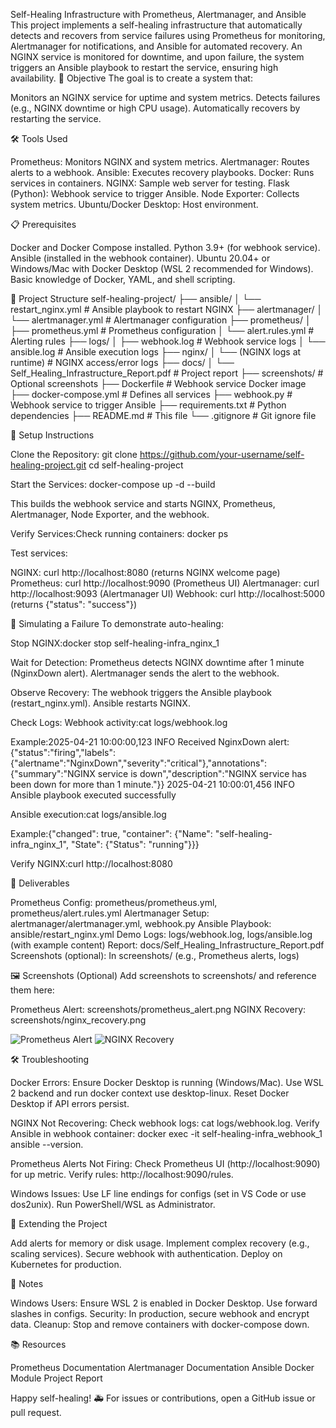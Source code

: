 Self-Healing Infrastructure with Prometheus, Alertmanager, and Ansible
This project implements a self-healing infrastructure that automatically detects and recovers from service failures using Prometheus for monitoring, Alertmanager for notifications, and Ansible for automated recovery. An NGINX service is monitored for downtime, and upon failure, the system triggers an Ansible playbook to restart the service, ensuring high availability.
🎯 Objective
The goal is to create a system that:

Monitors an NGINX service for uptime and system metrics.
Detects failures (e.g., NGINX downtime or high CPU usage).
Automatically recovers by restarting the service.

🛠 Tools Used

Prometheus: Monitors NGINX and system metrics.
Alertmanager: Routes alerts to a webhook.
Ansible: Executes recovery playbooks.
Docker: Runs services in containers.
NGINX: Sample web server for testing.
Flask (Python): Webhook service to trigger Ansible.
Node Exporter: Collects system metrics.
Ubuntu/Docker Desktop: Host environment.

📋 Prerequisites

Docker and Docker Compose installed.
Python 3.9+ (for webhook service).
Ansible (installed in the webhook container).
Ubuntu 20.04+ or Windows/Mac with Docker Desktop (WSL 2 recommended for Windows).
Basic knowledge of Docker, YAML, and shell scripting.

📂 Project Structure
self-healing-project/
├── ansible/
│   └── restart_nginx.yml        # Ansible playbook to restart NGINX
├── alertmanager/
│   └── alertmanager.yml         # Alertmanager configuration
├── prometheus/
│   ├── prometheus.yml           # Prometheus configuration
│   └── alert.rules.yml          # Alerting rules
├── logs/
│   ├── webhook.log              # Webhook service logs
│   └── ansible.log              # Ansible execution logs
├── nginx/
│   └── (NGINX logs at runtime)   # NGINX access/error logs
├── docs/
│   └── Self_Healing_Infrastructure_Report.pdf  # Project report
├── screenshots/                 # Optional screenshots
├── Dockerfile                   # Webhook service Docker image
├── docker-compose.yml           # Defines all services
├── webhook.py                   # Webhook service to trigger Ansible
├── requirements.txt             # Python dependencies
├── README.md                    # This file
└── .gitignore                   # Git ignore file

🚀 Setup Instructions

Clone the Repository:
git clone https://github.com/your-username/self-healing-project.git
cd self-healing-project


Start the Services:
docker-compose up -d --build

This builds the webhook service and starts NGINX, Prometheus, Alertmanager, Node Exporter, and the webhook.

Verify Services:Check running containers:
docker ps

Test services:

NGINX: curl http://localhost:8080 (returns NGINX welcome page)
Prometheus: curl http://localhost:9090 (Prometheus UI)
Alertmanager: curl http://localhost:9093 (Alertmanager UI)
Webhook: curl http://localhost:5000 (returns {"status": "success"})



🧪 Simulating a Failure
To demonstrate auto-healing:

Stop NGINX:docker stop self-healing-infra_nginx_1


Wait for Detection:
Prometheus detects NGINX downtime after 1 minute (NginxDown alert).
Alertmanager sends the alert to the webhook.


Observe Recovery:
The webhook triggers the Ansible playbook (restart_nginx.yml).
Ansible restarts NGINX.


Check Logs:
Webhook activity:cat logs/webhook.log

Example:2025-04-21 10:00:00,123 INFO Received NginxDown alert: {"status":"firing","labels":{"alertname":"NginxDown","severity":"critical"},"annotations":{"summary":"NGINX service is down","description":"NGINX service has been down for more than 1 minute."}}
2025-04-21 10:00:01,456 INFO Ansible playbook executed successfully


Ansible execution:cat logs/ansible.log

Example:{"changed": true, "container": {"Name": "self-healing-infra_nginx_1", "State": {"Status": "running"}}}




Verify NGINX:curl http://localhost:8080



📜 Deliverables

Prometheus Config: prometheus/prometheus.yml, prometheus/alert.rules.yml
Alertmanager Setup: alertmanager/alertmanager.yml, webhook.py
Ansible Playbook: ansible/restart_nginx.yml
Demo Logs: logs/webhook.log, logs/ansible.log (with example content)
Report: docs/Self_Healing_Infrastructure_Report.pdf
Screenshots (optional): In screenshots/ (e.g., Prometheus alerts, logs)

🖼 Screenshots (Optional)
Add screenshots to screenshots/ and reference them here:

Prometheus Alert: screenshots/prometheus_alert.png
NGINX Recovery: screenshots/nginx_recovery.png

![Prometheus Alert](screenshots/prometheus_alert.png)
![NGINX Recovery](screenshots/nginx_recovery.png)

🛠 Troubleshooting

Docker Errors:
Ensure Docker Desktop is running (Windows/Mac).
Use WSL 2 backend and run docker context use desktop-linux.
Reset Docker Desktop if API errors persist.


NGINX Not Recovering:
Check webhook logs: cat logs/webhook.log.
Verify Ansible in webhook container: docker exec -it self-healing-infra_webhook_1 ansible --version.


Prometheus Alerts Not Firing:
Check Prometheus UI (http://localhost:9090) for up metric.
Verify rules: http://localhost:9090/rules.


Windows Issues:
Use LF line endings for configs (set in VS Code or use dos2unix).
Run PowerShell/WSL as Administrator.



🌟 Extending the Project

Add alerts for memory or disk usage.
Implement complex recovery (e.g., scaling services).
Secure webhook with authentication.
Deploy on Kubernetes for production.

📝 Notes

Windows Users: Ensure WSL 2 is enabled in Docker Desktop. Use forward slashes in configs.
Security: In production, secure webhook and encrypt data.
Cleanup: Stop and remove containers with docker-compose down.

📚 Resources

Prometheus Documentation
Alertmanager Documentation
Ansible Docker Module
Project Report


Happy self-healing! 🚑 For issues or contributions, open a GitHub issue or pull request.
